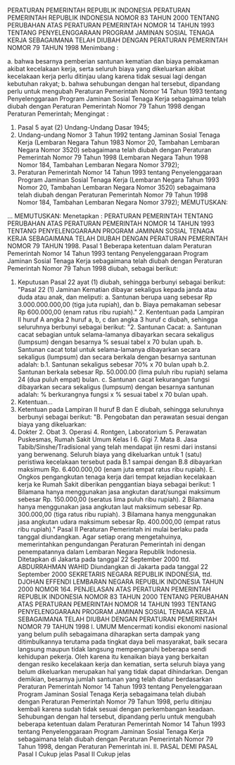  PERATURAN PEMERINTAH REPUBLIK INDONESIA PERATURAN PEMERINTAH REPUBLIK INDONESIA NOMOR 83 TAHUN 2000 TENTANG PERUBAHAN ATAS PERATURAN PEMERINTAH NOMOR 14 TAHUN 1993 TENTANG PENYELENGGARAAN PROGRAM JAMINAN SOSIAL TENAGA KERJA SEBAGAIMANA TELAH DIUBAH DENGAN PERATURAN PEMERINTAH NOMOR 79 TAHUN 1998
Menimbang :

a. bahwa besarnya pemberian santunan kematian dan biaya pemakaman akibat kecelakaan kerja, serta seluruh biaya yang dikeluarkan akibat kecelakaan kerja perlu ditinjau ulang karena tidak sesuai lagi dengan kebutuhan rakyat;
b. bahwa sehubungan dengan hal tersebut, dipandang perlu untuk mengubah Peraturan Pemerintah Nomor 14 Tahun 1993 tentang Penyelenggaraan Program Jaminan Sosial Tenaga Kerja sebagaimana telah diubah dengan Peraturan Pemerintah Nomor 79 Tahun 1998 dengan Peraturan Pemerintah;
Mengingat :

1. Pasal 5 ayat (2) Undang-Undang Dasar 1945;
2. Undang-undang Nomor 3 Tahun 1992 tentang Jaminan Sosial Tenaga Kerja (Lembaran Negara Tahun 1983 Nomor 20, Tambahan Lembaran Negara Nomor 3520) sebagaimana telah diubah dengan Peraturan Pemerintah Nomor 79 Tahun 1998 (Lembaran Negara Tahun 1998 Nomor 184, Tambahan Lembaran Negara Nomor 3792);
3. Peraturan Pemerintah Nomor 14 Tahun 1993 tentang Penyelenggaraan Program Jaminan Sosial Tenaga Kerja (Lembaran Negara Tahun 1993 Nomor 20, Tambahan Lembaran Negara Nomor 3520) sebagaimana telah diubah dengan Peraturan Pemerintah Nomor 79 Tahun 1998 Nomor 184, Tambahan Lembaran Negara Nomor 3792);
MEMUTUSKAN:

...
MEMUTUSKAN:
 Menetapkan : PERATURAN PEMERINTAH TENTANG PERUBAHAN ATAS PERATURAN PEMERINTAH NOMOR 14 TAHUN 1993 TENTANG PENYELENGGARAAN PROGRAM JAMINAN SOSIAL TENAGA KERJA SEBAGAIMANA TELAH DIUBAH DENGAN PERATURAN PEMERINTAH NOMOR 79 TAHUN 1998.
Pasal 1
Beberapa ketentuan dalam Peraturan Pemerintah Nomor 14 Tahun 1993 tentang Penyelenggaraan Program Jaminan Sosial Tenaga Kerja sebagaimana telah diubah dengan Peraturan Pemerintah Nomor 79 Tahun 1998 diubah, sebagai berikut:
1. Keputusan Pasal 22 ayat (1) diubah, sehingga berbunyi sebagai berikut: "Pasal 22 (1) Jaminan Kematian dibayar sekaligus kepada janda atau duda atau anak, dan meliputi:
a. Santunan berupa uang sebesar Rp 3.000.000.000,00 (tiga juta rupiah), dan b. Biaya pemakaman sebesar Rp 600.000,00 (enam ratus ribu rupiah)." 2. Kententuan pada Lampiran II huruf A angka 2 huruf a, b, c dan angka 3 huruf c diubah, sehingga seluruhnya berbunyi sebagai berikut: "2. Santunan Cacat:
a. Santunan cacat sebagian untuk selama-lamanya dibayarkan secara sekaligus (lumpsum) dengan besarnya % sesuai tabel x 70 bulan upah.
b. Santunan cacat total untuk selama-lamanya dibayarkan secara sekaligus (lumpsum) dan secara berkala dengan besarnya santunan adalah:
b.1. Santunan sekaligus sebesar 70% x 70 bulan upah b.2. Santunan berkala sebesar Rp. 50.000.00 (lima puluh ribu rupiah) selama 24 (dua puluh empat) bulan.
c. Santunan cacat kekurangan fungsi dibayarkan secara sekaligus (lumpsum) dengan besarnya santunan adalah: % berkurangnya fungsi x % sesuai tabel x 70 bulan upah.
3. Ketentuan...
3. Ketentuan pada Lampiran II huruf B dan E diubah, sehingga seluruhnya berbunyi sebagai berikut: "B. Pengobatan dan perawatan sesuai dengan biaya yang dikeluarkan:
1. Dokter 2. Obat 3. Operasi 4. Rontgen, Laboratorium 5. Perawatan Puskesmas, Rumah Sakit Umum Kelas I 6. Gigi 7. Mata 8. Jasa Tabib/Sinshe/Tradisional yang telah mendapat ijin resmi dari instansi yang berwenang. Seluruh biaya yang dikeluarkan untuk 1 (satu) peristiwa kecelakaan tersebut pada B.1 sampai dengan B.8 dibayarkan maksimum Rp. 6.400.000,00 (enam juta empat ratus ribu rupiah). E. Ongkos pengangkutan tenaga kerja dari tempat kejadian kecelakaan kerja ke Rumah Sakit diberikan penggantian biaya sebagai berikut: 1 Bilamana hanya menggunakan jasa angkutan darat/sungai maksimum sebesar Rp. 150.000,00 (seratus lima puluh ribu rupiah). 2 Bilamana hanya menggunakan jasa angkutan laut maksimum sebesar Rp. 300.000,00 (tiga ratus ribu rupiah). 3 Bilamana hanya menggunakan jasa angkutan udara maksimum sebesar Rp. 400.000,00 (empat ratus ribu rupiah)."
Pasal II
Peraturan Pemerintah ini mulai berlaku pada tanggal diundangkan.
Agar setiap orang mengetahuinya, memerintahkan pengundangan Peraturan Pemerintah ini dengan penempatannya dalam Lembaran Negara Republik Indonesia. Ditetapkan di Jakarta pada tanggal 22 September 2000 ttd. ABDURRAHMAN WAHID Diundangkan di Jakarta pada tanggal 22 September 2000 SEKRETARIS NEGARA REPUBLIK INDONESIA, ttd. DJOHAN EFFENDI LEMBARAN NEGARA REPUBLIK INDONESIA TAHUN 2000 NOMOR 164. PENJELASAN ATAS PERATURAN PEMERINTAH REPUBLIK INDONESIA NOMOR 83 TAHUN 2000 TENTANG PERUBAHAN ATAS PERATURAN PEMERINTAH NOMOR 14 TAHUN 1993 TENTANG PENYELENGGARAAN PROGRAM JAMINAN SOSIAL TENAGA KERJA SEBAGAIMANA TELAH DIUBAH DENGAN PERATURAN PEMERINTAH NOMOR 79 TAHUN 1998 I. UMUM Mencermati kondisi ekonomi nasional yang belum pulih sebagaimana diharapkan serta dampak yang ditimbulkannya terutama pada tingkat daya beli masyarakat, baik secara langsung maupun tidak langsung mempengaruhi beberapa sendi kehidupan pekerja. Oleh karena itu kenaikan biaya yang berkaitan dengan resiko kecelakaan kerja dan kematian, serta seluruh biaya yang belum dikeluarkan merupakan hal yang tidak dapat dihindarkan. Dengan demikian, besarnya jumlah santunan yang telah diatur berdasarkan Peraturan Pemerintah Nomor 14 Tahun 1993 tentang Penyelenggaraan Program Jaminan Sosial Tenaga Kerja sebagaimana telah diubah dengan Peraturan Pemerintah Nomor 79 Tahun 1998, perlu ditinjau kembali karena sudah tidak sesuai dengan perkembangan keadaan. Sehubungan dengan hal tersebut, dipandang perlu untuk mengubah beberapa ketentuan dalam Peraturan Pemerintah Nomor 14 Tahun 1993 tentang Penyelenggaraan Program Jaminan Sosial Tenaga Kerja sebagaimana telah diubah dengan Peraturan Pemerintah Nomor 79 Tahun 1998, dengan Peraturan Pemerintah ini. II. PASAL DEMI PASAL
Pasal I
Cukup jelas
Pasal II
Cukup jelas